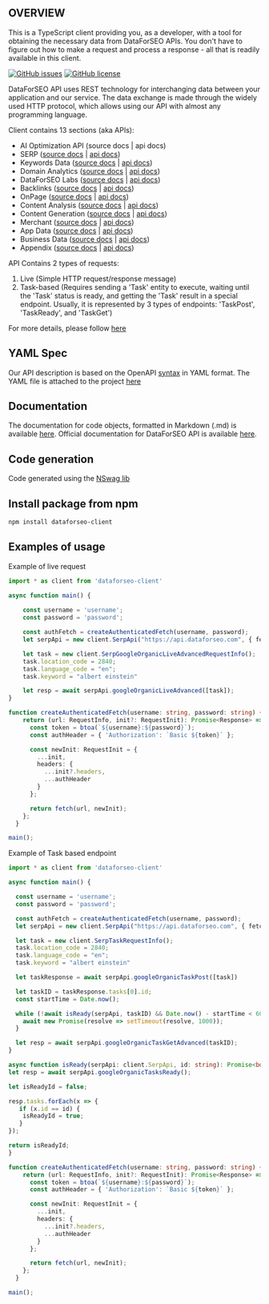 ## OVERVIEW

This is a TypeScript client providing you, as a developer, with a tool for obtaining the necessary data from DataForSEO APIs. You don't have to figure out how to make a request and process a response - all that is readily available in this client.

[![GitHub issues](https://img.shields.io/github/issues/dataforseo/TypeScriptClient.svg)](https://github.com/dataforseo/TypeScriptClient/issues)
[![GitHub license](https://img.shields.io/github/license/dataforseo/TypeScriptClient.svg)](https://github.com/dataforseo/TypeScriptClient)

DataForSEO API uses REST technology for interchanging data between your application and our service. The data exchange is made through the widely used HTTP protocol, which allows using our API with almost any programming language.

Client contains 13 sections (aka APIs):

- AI Optimization API (source docs | api docs)
- SERP ([source docs](https://github.com/dataforseo/TypeScriptClient/tree/master/docs/SerpApi.md) | [api docs](https://docs.dataforseo.com/v3/serp/overview/?bash))
- Keywords Data ([source docs](https://github.com/dataforseo/TypeScriptClient/tree/master/docs/KeywordsDataApi.md) | [api docs](https://docs.dataforseo.com/v3/keywords_data/overview/?bash))
- Domain Analytics ([source docs](https://github.com/dataforseo/TypeScriptClient/tree/master/docs/DomainAnalyticsApi.md) | [api docs](https://docs.dataforseo.com/v3/domain_analytics/overview/?bash))
- DataForSEO Labs ([source docs](https://github.com/dataforseo/TypeScriptClient/tree/master/docs/DataforseoLabsApi.md) | [api docs](https://docs.dataforseo.com/v3/dataforseo_labs/overview/?bash))
- Backlinks ([source docs](https://github.com/dataforseo/TypeScriptClient/tree/master/docs/BacklinksApi.md) | [api docs](https://docs.dataforseo.com/v3/backlinks/overview/?bash))
- OnPage ([source docs](https://github.com/dataforseo/TypeScriptClient/tree/master/docs/OnPageApi.md) | [api docs](https://docs.dataforseo.com/v3/on_page/overview/?bash))
- Content Analysis ([source docs](https://github.com/dataforseo/TypeScriptClient/tree/master/docs/ContentAnalysisApi.md) | [api docs](https://docs.dataforseo.com/v3/content_analysis/overview/?bash))
- Content Generation ([source docs](https://github.com/dataforseo/TypeScriptClient/tree/master/docs/ContentGenerationApi.md) | [api docs](https://docs.dataforseo.com/v3/content_generation/overview/?bash))
- Merchant ([source docs](https://github.com/dataforseo/TypeScriptClient/tree/master/docs/MerchantApi.md) | [api docs](https://docs.dataforseo.com/v3/merchant/overview/?bash))
- App Data ([source docs](https://github.com/dataforseo/TypeScriptClient/tree/master/docs/AppDataApi.md) | [api docs](https://docs.dataforseo.com/v3/app_data/overview/?bash))
- Business Data ([source docs](https://github.com/dataforseo/TypeScriptClient/tree/master/docs/BusinessDataApi.md) | [api docs](https://docs.dataforseo.com/v3/business_data/overview/?bash))
- Appendix ([source docs](https://github.com/dataforseo/TypeScriptClient/tree/master/docs/AppendixApi.md) | [api docs](https://docs.dataforseo.com/v3/appendix/user_data/?bash))

API Contains 2 types of requests:

1) Live (Simple HTTP request/response message)
2) Task-based (Requires sending a 'Task' entity to execute, waiting until the 'Task' status is ready, and getting the 'Task' result in a special endpoint. Usually, it is represented by 3 types of endpoints: 'TaskPost', 'TaskReady', and 'TaskGet')

For more details, please follow [here](https://docs.dataforseo.com/v3/?bash)

## YAML Spec

Our API description is based on the OpenAPI [syntax](https://spec.openapis.org/oas/v3.1.0) in YAML format. The YAML file is attached to the project [here](https://github.com/dataforseo/OpenApiDocumentation)

## Documentation

The documentation for code objects, formatted in Markdown (.md) is available [here](https://github.com/dataforseo/TypeScriptClient/tree/master/docs). Official documentation for DataForSEO API is available [here](https://docs.dataforseo.com/v3/?bash).

## Code generation

Code generated using the [NSwag lib](https://github.com/RicoSuter/NSwag)

## Install package from npm

```bash
npm install dataforseo-client 
```

## Examples of usage

Example of live request
```typescript
import * as client from 'dataforseo-client'

async function main() {
    
    const username = 'username';
    const password = 'password';

    const authFetch = createAuthenticatedFetch(username, password);
    let serpApi = new client.SerpApi("https://api.dataforseo.com", { fetch: authFetch });

    let task = new client.SerpGoogleOrganicLiveAdvancedRequestInfo();
    task.location_code = 2840;
    task.language_code = "en";
    task.keyword = "albert einstein"

    let resp = await serpApi.googleOrganicLiveAdvanced([task]);
}

function createAuthenticatedFetch(username: string, password: string) {
    return (url: RequestInfo, init?: RequestInit): Promise<Response> => {
      const token = btoa(`${username}:${password}`);
      const authHeader = { 'Authorization': `Basic ${token}` };

      const newInit: RequestInit = {
        ...init,
        headers: {
          ...init?.headers,
          ...authHeader
        }
      };

      return fetch(url, newInit);
    };
  }

main();
```

Example of Task based endpoint
```typescript
import * as client from 'dataforseo-client'

async function main() {

  const username = 'username';
  const password = 'password';

  const authFetch = createAuthenticatedFetch(username, password);
  let serpApi = new client.SerpApi("https://api.dataforseo.com", { fetch: authFetch });

  let task = new client.SerpTaskRequestInfo();
  task.location_code = 2840;
  task.language_code = "en";
  task.keyword = "albert einstein"

  let taskResponse = await serpApi.googleOrganicTaskPost([task]) 

  let taskID = taskResponse.tasks[0].id;
  const startTime = Date.now();

  while (!await isReady(serpApi, taskID) && Date.now() - startTime < 60000) {
    await new Promise(resolve => setTimeout(resolve, 1000));
  }

  let resp = await serpApi.googleOrganicTaskGetAdvanced(taskID);
}

async function isReady(serpApi: client.SerpApi, id: string): Promise<boolean> {
let resp = await serpApi.googleOrganicTasksReady();

let isReadyId = false;

resp.tasks.forEach(x => {
   if (x.id == id) {
    isReadyId = true;
   }
});

return isReadyId;
}

function createAuthenticatedFetch(username: string, password: string) {
    return (url: RequestInfo, init?: RequestInit): Promise<Response> => {
      const token = btoa(`${username}:${password}`);
      const authHeader = { 'Authorization': `Basic ${token}` };

      const newInit: RequestInit = {
        ...init,
        headers: {
          ...init?.headers,
          ...authHeader
        }
      };

      return fetch(url, newInit);
    };
  }

main();
```
